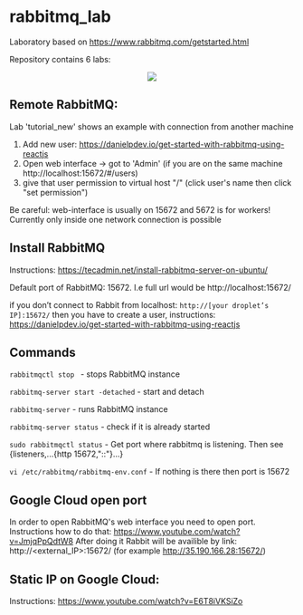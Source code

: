 # rabbitmq_lab

Laboratory based on https://www.rabbitmq.com/getstarted.html

Repository contains 6 labs:

<p align="center"> 
<img src="https://i.ibb.co/983ZTHS/Screen-Shot-2019-07-03-at-22-34-42.png?style=centerme">
</p>


## Remote RabbitMQ:
Lab 'tutorial_new' shows an example with connection from another machine
1. Add new user: https://danielpdev.io/get-started-with-rabbitmq-using-reactjs
2. Open web interface -> got to 'Admin' (if you are on the same machine http://localhost:15672/#/users)
3. give that user permission to virtual host "/" (click user's name then click "set permission")

Be careful: web-interface is usually on 15672 and 5672 is for workers!
Currently only inside one network connection is possible


## Install RabbitMQ

Instructions: https://tecadmin.net/install-rabbitmq-server-on-ubuntu/

Default port of RabbitMQ: 15672. I.e full url would be http://localhost:15672/

if you don’t connect to Rabbit from localhost: ```http://[your droplet’s IP]:15672/``` then you have to create a user, instructions:
https://danielpdev.io/get-started-with-rabbitmq-using-reactjs

## Commands
```rabbitmqctl stop ``` - stops RabbitMQ instance

```rabbitmq-server start -detached``` - start and detach

```rabbitmq-server``` - runs RabbitMQ instance

```rabbitmq-server status``` - check if it is already started 

```sudo rabbitmqctl status``` - Get port where rabbitmq is listening. Then see {listeners,...{http 	15672,"::"}...}

```vi /etc/rabbitmq/rabbitmq-env.conf``` - If nothing is there then port is 15672

## Google Cloud open port
In order to open RabbitMQ's web interface you need to open port.
Instructions how to do that:
https://www.youtube.com/watch?v=JmjqPpQdtW8
After doing it Rabbit will be availible by link: http://<external_IP>:15672/ (for example http://35.190.166.28:15672/)

## Static IP on Google Cloud:
Instructions: https://www.youtube.com/watch?v=E6T8iVKSiZo

